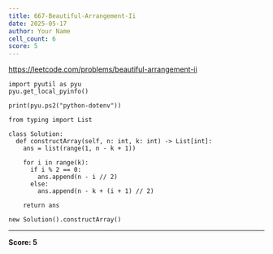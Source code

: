 ```yaml
---
title: 667-Beautiful-Arrangement-Ii
date: 2025-05-17
author: Your Name
cell_count: 6
score: 5
---
```


https://leetcode.com/problems/beautiful-arrangement-ii


```
import pyutil as pyu
pyu.get_local_pyinfo()
```


```
print(pyu.ps2("python-dotenv"))
```


```
from typing import List
```


```
class Solution:
  def constructArray(self, n: int, k: int) -> List[int]:
    ans = list(range(1, n - k + 1))

    for i in range(k):
      if i % 2 == 0:
        ans.append(n - i // 2)
      else:
        ans.append(n - k + (i + 1) // 2)

    return ans
```


```
new Solution().constructArray()
```


---
**Score: 5**